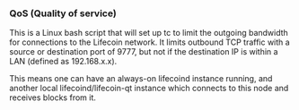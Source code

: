 ### QoS (Quality of service) ###

This is a Linux bash script that will set up tc to limit the outgoing bandwidth for connections to the Lifecoin network. It limits outbound TCP traffic with a source or destination port of 9777, but not if the destination IP is within a LAN (defined as 192.168.x.x).

This means one can have an always-on lifecoind instance running, and another local lifecoind/lifecoin-qt instance which connects to this node and receives blocks from it.
